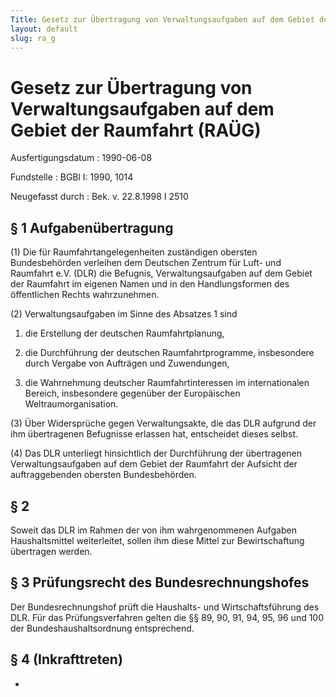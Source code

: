```yaml
---
Title: Gesetz zur Übertragung von Verwaltungsaufgaben auf dem Gebiet der Raumfahrt
layout: default
slug: ra_g
---
```


# Gesetz zur Übertragung von Verwaltungsaufgaben auf dem Gebiet der Raumfahrt (RAÜG)

Ausfertigungsdatum
:   1990-06-08

Fundstelle
:   BGBl I: 1990, 1014

Neugefasst durch
:   Bek. v. 22.8.1998 I 2510


## § 1 Aufgabenübertragung

(1) Die für Raumfahrtangelegenheiten zuständigen obersten
Bundesbehörden verleihen dem Deutschen Zentrum für Luft- und Raumfahrt
e.V. (DLR) die Befugnis, Verwaltungsaufgaben auf dem Gebiet der
Raumfahrt im eigenen Namen und in den Handlungsformen des öffentlichen
Rechts wahrzunehmen.

(2) Verwaltungsaufgaben im Sinne des Absatzes 1 sind

1.  die Erstellung der deutschen Raumfahrtplanung,


2.  die Durchführung der deutschen Raumfahrtprogramme, insbesondere durch
    Vergabe von Aufträgen und Zuwendungen,


3.  die Wahrnehmung deutscher Raumfahrtinteressen im internationalen
    Bereich, insbesondere gegenüber der Europäischen Weltraumorganisation.




(3) Über Widersprüche gegen Verwaltungsakte, die das DLR aufgrund der
ihm übertragenen Befugnisse erlassen hat, entscheidet dieses selbst.

(4) Das DLR unterliegt hinsichtlich der Durchführung der übertragenen
Verwaltungsaufgaben auf dem Gebiet der Raumfahrt der Aufsicht der
auftraggebenden obersten Bundesbehörden.


## § 2

Soweit das DLR im Rahmen der von ihm wahrgenommenen Aufgaben
Haushaltsmittel weiterleitet, sollen ihm diese Mittel zur
Bewirtschaftung übertragen werden.


## § 3 Prüfungsrecht des Bundesrechnungshofes

Der Bundesrechnungshof prüft die Haushalts- und Wirtschaftsführung des
DLR. Für das Prüfungsverfahren gelten die §§ 89, 90, 91, 94, 95, 96
und 100 der Bundeshaushaltsordnung entsprechend.


## § 4 (Inkrafttreten)

-

